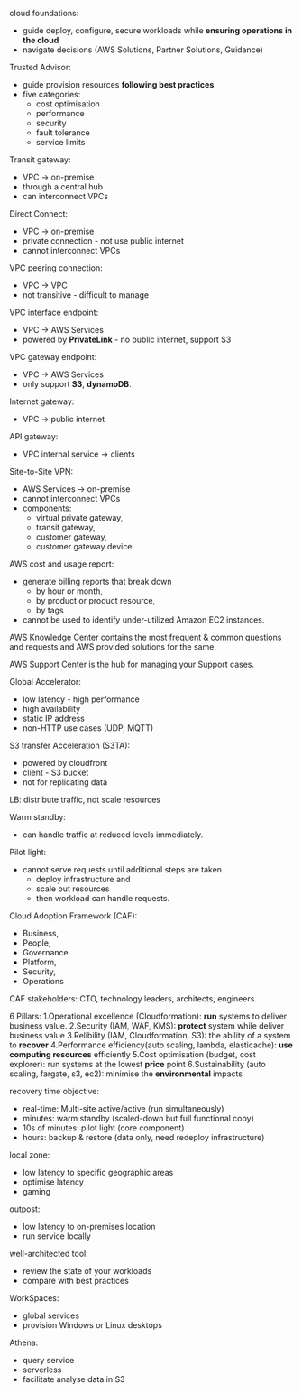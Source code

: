 cloud foundations: 
 - guide deploy, configure, secure workloads while **ensuring operations in the cloud**
 - navigate decisions (AWS Solutions, Partner Solutions, Guidance)

Trusted Advisor: 
 - guide provision resources **following best practices**
 - five categories:
   - cost optimisation
   - performance
   - security
   - fault tolerance
   - service limits

Transit gateway:
 - VPC -> on-premise 
 - through a central hub
 - can interconnect VPCs

Direct Connect:
 - VPC -> on-premise
 - private connection - not use public internet 
 - cannot interconnect VPCs

VPC peering connection:
 - VPC -> VPC
 - not transitive - difficult to manage

VPC interface endpoint: 
 - VPC -> AWS Services
 - powered by **PrivateLink** - no public internet, support S3

VPC gateway endpoint: 
 - VPC -> AWS Services
 - only support **S3**, **dynamoDB**.

Internet gateway:
 - VPC -> public internet

API gateway:
 - VPC internal service -> clients





Site-to-Site VPN:
 - AWS Services -> on-premise
 - cannot interconnect VPCs
 - components: 
   - virtual private gateway, 
   - transit gateway, 
   - customer gateway, 
   - customer gateway device




AWS cost and usage report:
 - generate billing reports that break down 
   - by hour or month, 
   - by product or product resource, 
   - by tags
 - cannot be used to identify under-utilized Amazon EC2 instances.

AWS Knowledge Center contains the most frequent & common questions and requests and AWS provided solutions for the same.

AWS Support Center is the hub for managing your Support cases. 

Global Accelerator:
 - low latency - high performance
 - high availability
 - static IP address
 - non-HTTP use cases (UDP, MQTT)

S3 transfer Acceleration (S3TA):
 - powered by cloudfront
 - client - S3 bucket
 - not for replicating data

LB: distribute traffic, not scale resources

Warm standby: 
 - can handle traffic at reduced levels immediately. 

Pilot light: 
 - cannot serve requests until additional steps are taken
   - deploy infrastructure and 
   - scale out resources 
   - then workload can handle requests.


Cloud Adoption Framework (CAF):
- Business, 
- People,  
- Governance
- Platform, 
- Security, 
- Operations

CAF stakeholders: CTO, technology leaders, architects, engineers.

6 Pillars:
1.Operational excellence (Cloudformation): **run** systems to deliver business value.
2.Security (IAM, WAF, KMS): **protect** system while deliver business value
3.Relibility (IAM, Cloudformation, S3): the ability of a system to **recover**
4.Performance efficiency(auto scaling, lambda, elasticache): **use computing resources** efficiently
5.Cost optimisation (budget, cost explorer): run systems at the lowest **price** point
6.Sustainability (auto scaling, fargate, s3, ec2): minimise the **environmental** impacts

recovery time objective: 
 - real-time: Multi-site active/active (run simultaneously)
 - minutes: warm standby (scaled-down but full functional copy)
 - 10s of minutes: pilot light (core component)
 - hours: backup & restore (data only, need redeploy infrastructure)

local zone: 
 - low latency to specific geographic areas
 - optimise latency
 - gaming

outpost:
 - low latency to on-premises location
 - run service locally

well-architected tool:
 - review the state of your workloads
 - compare with best practices

WorkSpaces:
 - global services
 - provision Windows or Linux desktops

Athena:
 - query service
 - serverless
 - facilitate analyse data in S3